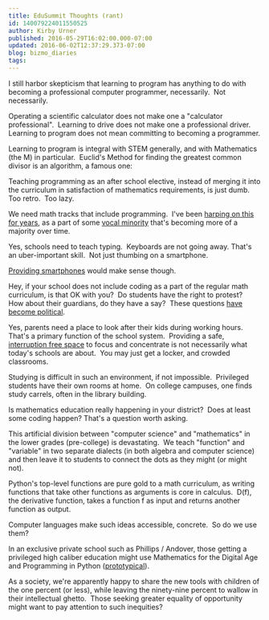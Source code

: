 ```yaml
---
title: EduSummit Thoughts (rant)
id: 140079224011550525
author: Kirby Urner
published: 2016-05-29T16:02:00.000-07:00
updated: 2016-06-02T12:37:29.373-07:00
blog: bizmo_diaries
tags: 
---
```


I still harbor skepticism that learning to program has anything to do with becoming a professional computer programmer, necessarily.  Not necessarily.

Operating a scientific calculator does not make one a "calculator professional".  Learning to drive does not make one a professional driver.  Learning to program does not mean committing to becoming a programmer.

Learning to program is integral with STEM generally, and with Mathematics (the M) in particular.  Euclid's Method for finding the greatest common divisor is an algorithm, a famous one:

[](https://www.flickr.com/photos/kirbyurner/27304852296/in/dateposted-public/)

Teaching programming as an after school elective, instead of merging it into the curriculum in satisfaction of mathematics requirements, is just dumb.  Too retro.  Too lazy.

We need math tracks that include programming.  I've been [harping on this for years](http://controlroom.blogspot.com/2016/04/a-pep-talk-of-my-own.html), as a part of some [vocal minority](http://worldgame.blogspot.com/2009/03/pps-has-friends-in-silicon-forest.html) that's becoming more of a majority over time.

Yes, schools need to teach typing.  Keyboards are not going away. That's an uber-important skill.  Not just thumbing on a smartphone.

[Providing smartphones](http://worldgame.blogspot.com/2014/12/about-smartphones-again.html) would make sense though.

Hey, if your school does not include coding as a part of the regular math curriculum, is that OK with you?  Do students have the right to protest?  How about their guardians, do they have a say?  These questions [have become political](http://bit.ly/1TJXlUD).

Yes, parents need a place to look after their kids during working hours.  That's a primary function of the school system.  Providing a safe, [interruption free space](http://worldgame.blogspot.com/2015/07/pws-personal-workspace.html) to focus and concentrate is not necessarily what today's schools are about.  You may just get a locker, and crowded classrooms.

Studying is difficult in such an environment, if not impossible.  Privileged students have their own rooms at home.  On college campuses, one finds study carrels, often in the library building.

Is mathematics education really happening in your district?  Does at least some coding happen? That's a question worth asking.

This artificial division between "computer science" and "mathematics" in the lower grades (pre-college) is devastating.  We teach "function" and "variable" in two separate dialects (in both algebra and computer science) and then leave it to students to connect the dots as they might (or might not).

Python's top-level functions are pure gold to a math curriculum, as writing functions that take other functions as arguments is core in calculus.  D(f), the derivative function, takes a function f as input and returns another function as output.

Computer languages make such ideas accessible, concrete.  So do we use them?

In an exclusive private school such as Phillips / Andover, those getting a privileged high caliber education might use Mathematics for the Digital Age and Programming in Python ([prototypical](http://www.skylit.com/mathandpython.html)).

As a society, we're apparently happy to share the new tools with children of the one percent (or less), while leaving the ninety-nine percent to wallow in their intellectual ghetto.  Those seeking greater equality of opportunity might want to pay attention to such inequities?